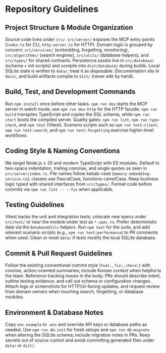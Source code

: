 # Repository Guidelines

## Project Structure & Module Organization
Source code lives under `src/`. `src/server/` exposes the MCP entry points (`index.ts` for CLI, `http-server.ts` for HTTP). Domain logic is grouped by concern: `src/services/` (embedding, forgetting, monitoring), `src/algorithms/` (search engines), `src/utils/` (database helpers), and `src/types/` for shared contracts. Persistence assets live in `src/database/` (schema + init scripts) and compile into `dist/database/` during builds. Local SQLite state is written to `data/`; treat it as disposable. Documentation sits in `docs/`, and build artifacts compile to `dist/` (never edit by hand).

## Build, Test, and Development Commands
Run `npm install` once before other tasks. `npm run dev` starts the MCP server in watch mode; use `npm run dev:http` for the HTTP facade. `npm run build` transpiles TypeScript and copies the SQL schema, while `npm run start` boots the compiled server. Quality gates: `npm run lint`, `npm run type-check`, and `npm test` (Vitest). Scenario scripts such as `npm run test:client`, `npm run test:search`, and `npm run test:forgetting` exercise higher-level workflows.

## Coding Style & Naming Conventions
We target Node.js ≥ 20 and modern TypeScript with ES modules. Default to two-space indentation, trailing commas, and single quotes as seen in `src/server/index.ts`. File names follow kebab-case (`memory-embedding-service.ts`); classes use PascalCase, functions camelCase. Keep business logic typed with shared interfaces from `src/types/`. Format code before commits via `npm run lint -- --fix` when applicable.

## Testing Guidelines
Vitest backs the unit and integration tests; colocate new specs under `src/test/` or near the module under test as `*.spec.ts`. Prefer deterministic data via the `DatabaseUtils` helpers. Run `npm test` for the suite, and add relevant scenario scripts (e.g., `npm run test:performance`) to PR comments when used. Clean or reset `data/` if tests modify the local SQLite database.

## Commit & Pull Request Guidelines
Follow the existing conventional commit style (`feat:`, `fix:`, `chore:`) with concise, action-oriented summaries; include Korean context when helpful to the team. Reference tracking issues in the body. PRs should describe intent, outline testing evidence, and call out schema or configuration changes. Attach logs or screenshots for HTTP/UI-facing updates, and request review from domain owners when touching search, forgetting, or database modules.

## Environment & Database Notes
Copy `env.example` to `.env` and override API keys or database paths as needed. Use `npm run db:init` for fresh setups and `npm run db:migrate` when altering the SQLite schema; include migration notes in PRs. Keep secrets out of source control and avoid committing generated files under `data/` or `dist/`.
